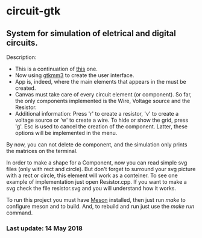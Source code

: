 # circuit-gtk

## System for simulation of eletrical and digital circuits.

Description:
- This is a continuation of [this](https://github.com/Felipe-Aquino/circuit/tree/develop) one.
- Now using [gtkmm3](https://developer.gnome.org/gtkmm-tutorial/stable/) to create the user interface.
- App is, indeed, where the main elements that appears in the must be created. 
- Canvas must take care of every circuit element (or component). So far, the only components implemented is the Wire, Voltage source and the Resistor.
- Additional information: Press 'r' to create a resistor, 'v' to create a voltage source or 'w' to create a wire. To hide or show the grid, press 'g'. Esc is used to cancel the creation of the component. Latter, these options will be implemented in the menu. 

By now, you can not delete de component, and the simulation only prints the matrices on the terminal.

In order to make a shape for a Component, now you can read simple svg files (only with rect and circle). But don't forget to surround your svg picture with a rect or circle, this element will work as a conteiner.
To see one example of implementation just open Resistor.cpp. If you want to make a svg check the file resistor.svg and you will understand how it works.

To run this project you must have [Meson](http://mesonbuild.com/) installed, then just run *make* to configure meson and to build. And, to rebuild and run just use the *make run* command.


### Last update: 14 May 2018
